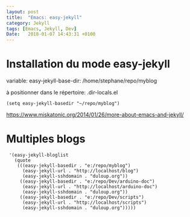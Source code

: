 ```yaml
---
layout: post
title:  "Emacs: easy-jekyll"
category: Jekyll
tags: [Emacs, Jekyll, Dev]
Date:   2018-01-07 14:43:31 +0100
---
```


# Installation du mode easy-jekyll

variable: easy-jekyll-base-dir: /home/stephane/repo/myblog

à positionner dans le répertoire: .dir-locals.el

	(setq easy-jekyll-basedir "~/repo/myblog")

<https://www.miskatonic.org/2014/01/26/more-about-emacs-and-jekyll/>

# Multiples blogs

```
 '(easy-jekyll-bloglist
   (quote
    (((easy-jekyll-basedir . "e:/repo/myblog")
      (easy-jekyll-url . "http://localhost/blog")
      (easy-jekyll-sshdomain . "duloup.org"))
     ((easy-jekyll-basedir . "e:/repo/Dev/arduino-doc")
      (easy-jekyll-url . "http://localhost/arduino-doc")
      (easy-jekyll-sshdomain . "duloup.org"))
     ((easy-jekyll-basedir . "e:/repo/Dev/scripts")
      (easy-jekyll-url . "http://localhost/scripts")
      (easy-jekyll-sshdomain . "duloup.org")))))
```
